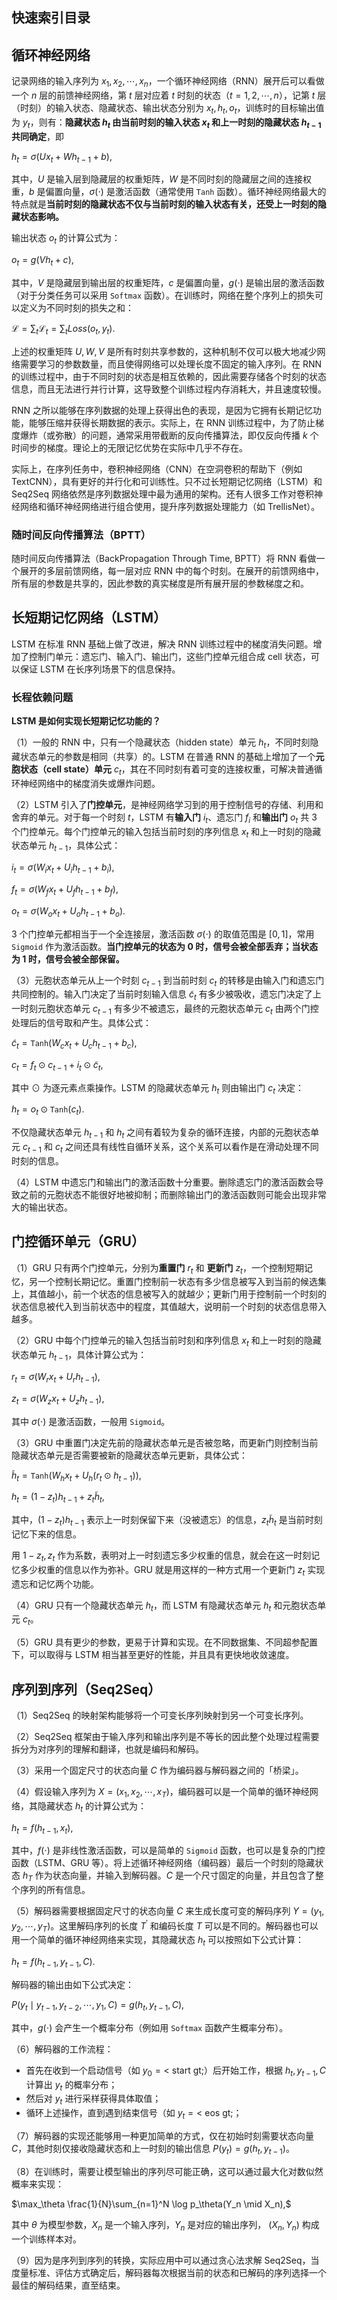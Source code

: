 ## 快速索引目录



## 循环神经网络

记录网络的输入序列为 $x_1,x_2,\cdots,x_n$，一个循环神经网络（RNN）展开后可以看做一个 $n$ 层的前馈神经网络，第 $t$ 层对应着 $t$ 时刻的状态（$t=1,2,\cdots,n$），记第 $t$ 层（时刻）的输入状态、隐藏状态、输出状态分别为 $x_t, h_t, o_t$，训练时的目标输出值为 $y_t$，则有：**隐藏状态 $h_t$ 由当前时刻的输入状态 $x_t$ 和上一时刻的隐藏状态 $h_{t-1}$ 共同确定**，即

$h_t=\sigma(Ux_t+Wh_{t-1}+b),$

其中，$U$ 是输入层到隐藏层的权重矩阵，$W$ 是不同时刻的隐藏层之间的连接权重，$b$ 是偏置向量，$\sigma(\cdot)$ 是激活函数（通常使用 $\texttt{Tanh}$ 函数）。循环神经网络最大的特点就是**当前时刻的隐藏状态不仅与当前时刻的输入状态有关，还受上一时刻的隐藏状态影响。**

输出状态 $o_t$ 的计算公式为：

$o_t=g(Vh_t+c),$

其中，$V$ 是隐藏层到输出层的权重矩阵，$c$ 是偏置向量，$g(\cdot)$ 是输出层的激活函数（对于分类任务可以采用 $\texttt{Softmax}$ 函数）。在训练时，网络在整个序列上的损失可以定义为不同时刻的损失之和：

$\mathcal{L}=\sum_t\mathcal{L}_t=\sum_t Loss(o_t,y_t).$

上述的权重矩阵 $U, W, V$ 是所有时刻共享参数的，这种机制不仅可以极大地减少网络需要学习的参数数量，而且使得网络可以处理长度不固定的输入序列。在 RNN 的训练过程中，由于不同时刻的状态是相互依赖的，因此需要存储各个时刻的状态信息，而且无法进行并行计算，这导致整个训练过程内存消耗大，并且速度较慢。

RNN 之所以能够在序列数据的处理上获得出色的表现，是因为它拥有长期记忆功能，能够压缩并获得长期数据的表示。实际上，在 RNN 训练过程中，为了防止梯度爆炸（或弥散）的问题，通常采用带截断的反向传播算法，即仅反向传播 $k$ 个时间步的梯度。理论上的无限记忆优势在实际中几乎不存在。

实际上，在序列任务中，卷积神经网络（CNN）在空洞卷积的帮助下（例如 TextCNN），具有更好的并行化和可训练性。只不过长短期记忆网络（LSTM）和 Seq2Seq 网络依然是序列数据处理中最为通用的架构。还有人很多工作对卷积神经网络和循环神经网络进行组合使用，提升序列数据处理能力（如 TrellisNet）。

### 随时间反向传播算法（BPTT）

随时间反向传播算法（BackPropagation Through Time, BPTT）将 RNN 看做一个展开的多层前馈网络，每一层对应 RNN 中的每个时刻。在展开的前馈网络中，所有层的参数是共享的，因此参数的真实梯度是所有展开层的参数梯度之和。

## 长短期记忆网络（LSTM）

LSTM 在标准 RNN 基础上做了改进，解决 RNN 训练过程中的梯度消失问题。增加了控制门单元：遗忘门、输入门、输出门，这些门控单元组合成 cell 状态，可以保证 LSTM 在长序列场景下的信息保持。



### 长程依赖问题

**LSTM 是如何实现长短期记忆功能的？**

（1）一般的 RNN 中，只有一个隐藏状态（hidden state）单元 $h_t$，不同时刻隐藏状态单元的参数是相同（共享）的。LSTM 在普通 RNN 的基础上增加了一个**元胞状态（cell state）单元** $c_t$，其在不同时刻有着可变的连接权重，可解决普通循环神经网络中的梯度消失或爆炸问题。

（2）LSTM 引入了**门控单元**，是神经网络学习到的用于控制信号的存储、利用和舍弃的单元。对于每一个时刻 $t$，LSTM 有**输入门** $i_t$、遗忘门 $f_i$ 和**输出门** $o_t$ 共 3 个门控单元。每个门控单元的输入包括当前时刻的序列信息 $x_t$ 和上一时刻的隐藏状态单元 $h_{t-1}$，具体公式：

$i_t=\sigma\left( W_i x_t + U_i h_{t-1} + b_i \right),$

$f_t=\sigma\left( W_f x_t + U_f h_{t-1} + b_f \right),$

$o_t=\sigma\left( W_o x_t + U_o h_{t-1} + b_o \right).$

3 个门控单元都相当于一个全连接层，激活函数 $\sigma(\cdot)$ 的取值范围是 $[0, 1]$，常用 $\texttt{Sigmoid}$ 作为激活函数。**当门控单元的状态为 0 时，信号会被全部丢弃；当状态为 1 时，信号会被全部保留。**

（3）元胞状态单元从上一个时刻 $c_{t-1}$ 到当前时刻 $c_t$ 的转移是由输入门和遗忘门共同控制的。输入门决定了当前时刻输入信息 $\tilde{c}_t$ 有多少被吸收，遗忘门决定了上一时刻元胞状态单元 $c_{t-1}$ 有多少不被遗忘，最终的元胞状态单元 $c_t$ 由两个门控处理后的信号取和产生。具体公式：

$\tilde{c}_t = \texttt{Tanh}\left( W_c x_t + U_c h_{t-1} + b_c \right),$

$c_t = f_t \odot c_{t-1} + i_t \odot \tilde{c}_t,$

其中 $\odot$ 为逐元素点乘操作。LSTM 的隐藏状态单元 $h_t$ 则由输出门 $c_t$ 决定：

$h_t = o_t \odot \texttt{Tanh}(c_t).$

不仅隐藏状态单元 $h_{t-1}$ 和 $h_t$ 之间有着较为复杂的循环连接，内部的元胞状态单元 $c_{t-1}$ 和 $c_t$ 之间还具有线性自循环关系，这个关系可以看作是在滑动处理不同时刻的信息。

（4）LSTM 中遗忘门和输出门的激活函数十分重要。删除遗忘门的激活函数会导致之前的元胞状态不能很好地被抑制；而删除输出门的激活函数则可能会出现非常大的输出状态。

## 门控循环单元（GRU）

（1）GRU 只有两个门控单元，分别为**重置门** $r_t$ 和 **更新门** $z_t$，一个控制短期记忆，另一个控制长期记忆。重置门控制前一状态有多少信息被写入到当前的候选集上，其值越小，前一个状态的信息被写入的就越少；更新门用于控制前一个时刻的状态信息被代入到当前状态中的程度，其值越大，说明前一个时刻的状态信息带入越多。

（2）GRU 中每个门控单元的输入包括当前时刻和序列信息 $x_t$ 和上一时刻的隐藏状态单元 $h_{t-1}$，具体计算公式为：

$r_t = \sigma\left( W_r x_t + U_r h_{t-1} \right),$

$z_t = \sigma\left( W_z x_t + U_z h_{t-1} \right),$

其中 $\sigma(\cdot)$ 是激活函数，一般用 $\texttt{Sigmoid}$。

（3）GRU 中重置门决定先前的隐藏状态单元是否被忽略，而更新门则控制当前隐藏状态单元是否需要被新的隐藏状态单元更新，具体公式：

$\tilde{h}_t = \texttt{Tanh} \left( W_h x_t + U_h (r_t \odot h_{t-1}) \right),$

$h_t = (1 - z_t) h_{t - 1} + z_t \tilde{h}_t,$

其中，$(1 - z_t)h_{t-1}$ 表示上一时刻保留下来（没被遗忘）的信息，$z_t \tilde{h}_t$ 是当前时刻记忆下来的信息。

用 $1 - z_t, z_t$  作为系数，表明对上一时刻遗忘多少权重的信息，就会在这一时刻记忆多少权重的信息以作为弥补。GRU 就是用这样的一种方式用一个更新门 $z_t$ 实现遗忘和记忆两个功能。

（4）GRU 只有一个隐藏状态单元 $h_t$，而 LSTM 有隐藏状态单元 $h_t$ 和元胞状态单元 $c_t$。

（5）GRU 具有更少的参数，更易于计算和实现。在不同数据集、不同超参配置下，可以取得与 LSTM 相当甚至更好的性能，并且具有更快地收敛速度。

## 序列到序列（Seq2Seq）

（1）Seq2Seq 的映射架构能够将一个可变长序列映射到另一个可变长序列。

（2）Seq2Seq 框架由于输入序列和输出序列是不等长的因此整个处理过程需要拆分为对序列的理解和翻译，也就是编码和解码。

（3）采用一个固定尺寸的状态向量 $C$ 作为编码器与解码器之间的「桥梁」。

（4）假设输入序列为 $X=(x_1,x_2,\cdots,x_T)$，编码器可以是一个简单的循环神经网络，其隐藏状态 $h_t$ 的计算公式为：

$h_t = f(h_{t-1}, x_t),$

其中，$f(\cdot)$ 是非线性激活函数，可以是简单的 $\texttt{Sigmoid}$ 函数，也可以是复杂的门控函数（LSTM、GRU 等）。将上述循环神经网络（编码器）最后一个时刻的隐藏状态 $h_T$ 作为状态向量，并输入到解码器。$C$ 是一个尺寸固定的向量，并且包含了整个序列的所有信息。

（5）解码器需要根据固定尺寸的状态向量 $C$ 来生成长度可变的解码序列 $Y=(y_1, y_2, \cdots, y_T)$。这里解码序列的长度 $T^\prime$ 和编码长度 $T$ 可以是不同的。解码器也可以用一个简单的循环神经网络来实现，其隐藏状态 $h_t$ 可以按照如下公式计算：

$h_t = f(h_{t-1},y_{t-1},C).$

解码器的输出由如下公式决定：

$P(y_t\mid y_{t-1},y_{t-2},\cdots,y_1,C) = g(h_t, y_{t-1},C),$

其中，$g(\cdot)$ 会产生一个概率分布（例如用 $\texttt{Softmax}$ 函数产生概率分布）。

（6）解码器的工作流程：

- 首先在收到一个启动信号（如 $y_0=\text{< start gt;}$）后开始工作，根据 $h_t, y_{t-1}, C$ 计算出 $y_t$  的概率分布；
- 然后对 $y_t$ 进行采样获得具体取值；
- 循环上述操作，直到遇到结束信号（如 $y_t=\text{< eos gt;}$；

（7）解码器的实现还能够用一种更加简单的方式，仅在初始时刻需要状态向量 $C$，其他时刻仅接收隐藏状态和上一时刻的输出信息 $P(y_t)=g(h_t,y_{t-1})$。

（8）在训练时，需要让模型输出的序列尽可能正确，这可以通过最大化对数似然概率来实现：

$\max_\theta \frac{1}{N}\sum_{n=1}^N \log p_\theta(Y_n \mid X_n),$

其中 $\theta$ 为模型参数，$X_n$ 是一个输入序列，$Y_n$ 是对应的输出序列， $(X_n,Y_n)$ 构成一个训练样本对。

（9）因为是序列到序列的转换，实际应用中可以通过贪心法求解 Seq2Seq，当度量标准、评估方式确定后，解码器每次根据当前的状态和已解码的序列选择一个最佳的解码结果，直至结束。

